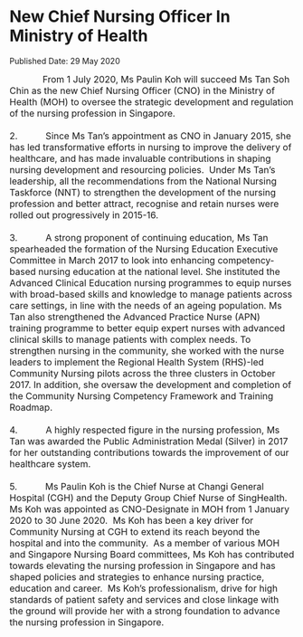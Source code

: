 <html>
    <meta http-equiv="Content-Type" content="text/html; charset=utf-8"/>
    <meta charset="utf-8"/>
    <title>New Chief Nursing Officer In Ministry of Health</title>
    <body><h1>New Chief Nursing Officer In Ministry of Health</h1>
    <p>Published Date: 29 May 2020</p> <span style="font-size: 16px;">&nbsp; &nbsp; &nbsp; &nbsp; &nbsp; &nbsp; &nbsp;From 1 July 2020, Ms Paulin Koh will succeed Ms Tan Soh Chin as the new Chief Nursing Officer (CNO) in the Ministry of Health (MOH) to oversee the strategic development and regulation of the nursing profession in Singapore.&nbsp;&nbsp;<br><br>2.&nbsp; &nbsp; &nbsp; &nbsp; &nbsp; &nbsp;Since Ms Tan’s appointment as CNO in January 2015, she has led transformative efforts in nursing to improve the delivery of healthcare, and has made invaluable contributions in shaping nursing development and resourcing policies.&nbsp; Under Ms Tan’s leadership, all the recommendations from the National Nursing Taskforce (NNT) to strengthen the development of the nursing profession and better attract, recognise and retain nurses were rolled out progressively in 2015-16.&nbsp;&nbsp;<br><br>3.&nbsp; &nbsp; &nbsp; &nbsp; &nbsp; &nbsp;A strong proponent of continuing education, Ms Tan spearheaded the formation of the Nursing Education Executive Committee in March 2017 to look into enhancing competency-based nursing education at the national level. She instituted the Advanced Clinical Education nursing programmes to equip nurses with broad-based skills and knowledge to manage patients across care settings, in line with the needs of an ageing population. Ms Tan also strengthened the Advanced Practice Nurse (APN) training programme to better equip expert nurses with advanced clinical skills to manage patients with complex needs. To strengthen nursing in the community, she worked with the nurse leaders to implement the Regional Health System (RHS)-led Community Nursing pilots across the three clusters in October 2017. In addition, she oversaw the development and completion of the Community Nursing Competency Framework and Training Roadmap.<br><br>4.&nbsp; &nbsp; &nbsp; &nbsp; &nbsp; &nbsp;A highly respected figure in the nursing profession, Ms Tan was awarded the Public Administration Medal (Silver) in 2017 for her outstanding contributions towards the improvement of our healthcare system.<br><br>5.&nbsp; &nbsp; &nbsp; &nbsp; &nbsp; &nbsp;Ms Paulin Koh is the Chief Nurse at Changi General Hospital (CGH) and the Deputy Group Chief Nurse of SingHealth. Ms Koh was appointed as CNO-Designate in MOH from 1 January 2020 to 30 June 2020.&nbsp; Ms Koh has been a key driver for Community Nursing at CGH to extend its reach beyond the hospital and into the community.&nbsp; As a member of various MOH and Singapore Nursing Board committees, Ms Koh has contributed towards elevating the nursing profession in Singapore and has shaped policies and strategies to enhance nursing practice, education and career.&nbsp; Ms Koh’s professionalism, drive for high standards of patient safety and services and close linkage with the ground will provide her with a strong foundation to advance the nursing profession in Singapore.&nbsp;<br></span><div><span style="font-size: 16px;"><br></span></div></body>
</html>